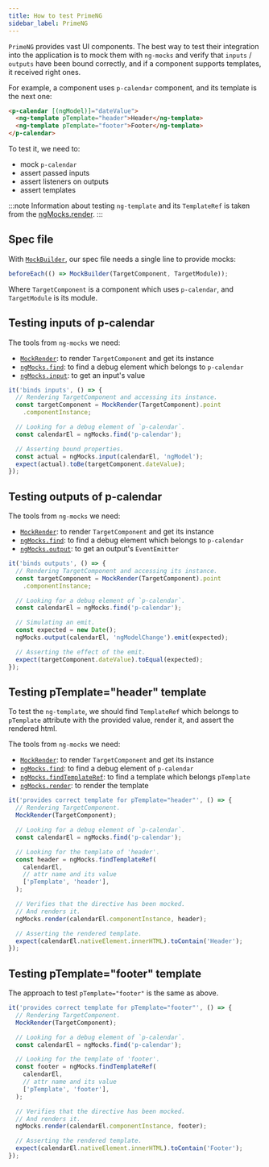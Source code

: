 ```yaml
---
title: How to test PrimeNG
sidebar_label: PrimeNG
---
```


`PrimeNG` provides vast UI components.
The best way to test their integration into the application
is to mock them with `ng-mocks` and verify that `inputs` / `outputs`
have been bound correctly, and if a component supports templates,
it received right ones.

For example, a component uses `p-calendar` component,
and its template is the next one:

```html
<p-calendar [(ngModel)]="dateValue">
  <ng-template pTemplate="header">Header</ng-template>
  <ng-template pTemplate="footer">Footer</ng-template>
</p-calendar>
```

To test it, we need to:

- mock `p-calendar`
- assert passed inputs
- assert listeners on outputs
- assert templates

:::note
Information about testing `ng-template` and its `TemplateRef` is taken from the [ngMocks.render](../../api/ngMocks/render.md).
:::

## Spec file

With [`MockBuilder`](../../api/MockBuilder.md), our spec file needs a single line to provide mocks:

```ts
beforeEach(() => MockBuilder(TargetComponent, TargetModule));
```

Where `TargetComponent` is a component which uses `p-calendar`,
and `TargetModule` is its module.

## Testing inputs of p-calendar

The tools from `ng-mocks` we need:

- [`MockRender`](../../api/MockRender.md): to render `TargetComponent` and get its instance
- [`ngMocks.find`](../../api/ngMocks/find.md): to find a debug element which belongs to `p-calendar`
- [`ngMocks.input`](../../api/ngMocks/input.md): to get an input's value

```ts
it('binds inputs', () => {
  // Rendering TargetComponent and accessing its instance.
  const targetComponent = MockRender(TargetComponent).point
    .componentInstance;

  // Looking for a debug element of `p-calendar`.
  const calendarEl = ngMocks.find('p-calendar');

  // Asserting bound properties.
  const actual = ngMocks.input(calendarEl, 'ngModel');
  expect(actual).toBe(targetComponent.dateValue);
});
```

## Testing outputs of p-calendar

The tools from `ng-mocks` we need:

- [`MockRender`](../../api/MockRender.md): to render `TargetComponent` and get its instance
- [`ngMocks.find`](../../api/ngMocks/find.md): to find a debug element which belongs to `p-calendar`
- [`ngMocks.output`](../../api/ngMocks/output.md): to get an output's `EventEmitter`

```ts
it('binds outputs', () => {
  // Rendering TargetComponent and accessing its instance.
  const targetComponent = MockRender(TargetComponent).point
    .componentInstance;

  // Looking for a debug element of `p-calendar`.
  const calendarEl = ngMocks.find('p-calendar');

  // Simulating an emit.
  const expected = new Date();
  ngMocks.output(calendarEl, 'ngModelChange').emit(expected);

  // Asserting the effect of the emit.
  expect(targetComponent.dateValue).toEqual(expected);
});
```

## Testing pTemplate="header" template

To test the `ng-template`,
we should find `TemplateRef` which belongs to `pTemplate` attribute with the provided value,
render it, and assert the rendered html.

The tools from `ng-mocks` we need:

- [`MockRender`](../../api/MockRender.md): to render `TargetComponent` and get its instance
- [`ngMocks.find`](../../api/ngMocks/find.md): to find a debug element of `p-calendar`
- [`ngMocks.findTemplateRef`](../../api/ngMocks/findTemplateRef.md): to find a template which belongs `pTemplate`
- [`ngMocks.render`](../../api/ngMocks/render.md): to render the template

```ts
it('provides correct template for pTemplate="header"', () => {
  // Rendering TargetComponent.
  MockRender(TargetComponent);

  // Looking for a debug element of `p-calendar`.
  const calendarEl = ngMocks.find('p-calendar');

  // Looking for the template of 'header'.
  const header = ngMocks.findTemplateRef(
    calendarEl,
    // attr name and its value
    ['pTemplate', 'header'],
  );

  // Verifies that the directive has been mocked.
  // And renders it.
  ngMocks.render(calendarEl.componentInstance, header);

  // Asserting the rendered template.
  expect(calendarEl.nativeElement.innerHTML).toContain('Header');
});
```

## Testing pTemplate="footer" template

The approach to test `pTemplate="footer"` is the same as above.

```ts
it('provides correct template for pTemplate="footer"', () => {
  // Rendering TargetComponent.
  MockRender(TargetComponent);

  // Looking for a debug element of `p-calendar`.
  const calendarEl = ngMocks.find('p-calendar');

  // Looking for the template of 'footer'.
  const footer = ngMocks.findTemplateRef(
    calendarEl,
    // attr name and its value
    ['pTemplate', 'footer'],
  );

  // Verifies that the directive has been mocked.
  // And renders it.
  ngMocks.render(calendarEl.componentInstance, footer);

  // Asserting the rendered template.
  expect(calendarEl.nativeElement.innerHTML).toContain('Footer');
});
```
